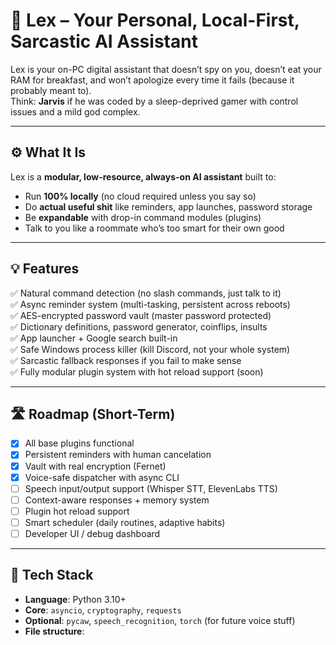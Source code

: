 # 🧠 Lex – Your Personal, Local-First, Sarcastic AI Assistant

Lex is your on-PC digital assistant that doesn’t spy on you, doesn’t eat your RAM for breakfast, and won’t apologize every time it fails (because it probably meant to).  
Think: **Jarvis** if he was coded by a sleep-deprived gamer with control issues and a mild god complex.

---

## ⚙️ What It Is

Lex is a **modular, low-resource, always-on AI assistant** built to:
- Run **100% locally** (no cloud required unless you say so)
- Do **actual useful shit** like reminders, app launches, password storage
- Be **expandable** with drop-in command modules (plugins)
- Talk to you like a roommate who’s too smart for their own good

---

## 💡 Features

✅ Natural command detection (no slash commands, just talk to it)  
✅ Async reminder system (multi-tasking, persistent across reboots)  
✅ AES-encrypted password vault (master password protected)  
✅ Dictionary definitions, password generator, coinflips, insults  
✅ App launcher + Google search built-in  
✅ Safe Windows process killer (kill Discord, not your whole system)  
✅ Sarcastic fallback responses if you fail to make sense  
✅ Fully modular plugin system with hot reload support (soon)

---

## 🛣 Roadmap (Short-Term)

- [x] All base plugins functional
- [x] Persistent reminders with human cancelation
- [x] Vault with real encryption (Fernet)
- [x] Voice-safe dispatcher with async CLI
- [ ] Speech input/output support (Whisper STT, ElevenLabs TTS)
- [ ] Context-aware responses + memory system
- [ ] Plugin hot reload support
- [ ] Smart scheduler (daily routines, adaptive habits)
- [ ] Developer UI / debug dashboard

---

## 🧱 Tech Stack

- **Language**: Python 3.10+
- **Core**: `asyncio`, `cryptography`, `requests`
- **Optional**: `pycaw`, `speech_recognition`, `torch` (for future voice stuff)
- **File structure**:
